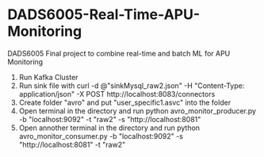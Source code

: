 # DADS6005-Real-Time-APU-Monitoring
DADS6005 Final project to combine real-time and batch ML for APU Monitoring
1. Run Kafka Cluster
2. Run sink file with  curl -d @"sinkMysql_raw2.json" -H "Content-Type: application/json" -X POST http://localhost:8083/connectors
3. Create folder "avro" and put "user_specific1.asvc" into the folder
4. Open terminal in the directory and run python avro_monitor_producer.py -b "localhost:9092" -t "raw2" -s "http://localhost:8081"
5. Open annother terminal in the directory and run python avro_monitor_consumer.py -b "localhost:9092" -s "http://localhost:8081" -t "raw2"
